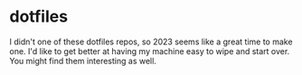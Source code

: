 # dotfiles

I didn't one of these dotfiles repos, so 2023 seems like a great time to make one. I'd like to get better at having my machine easy to wipe and start over. You might find them interesting as well.
